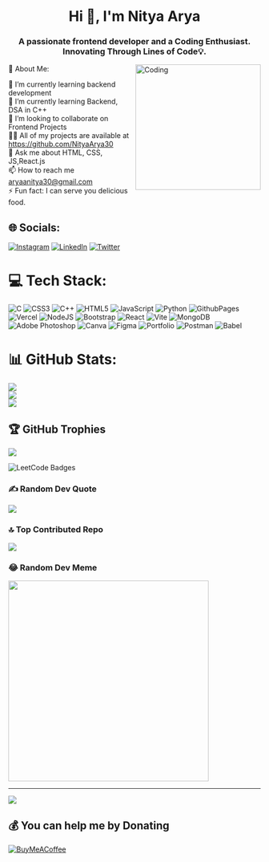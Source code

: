<h1 align="center">Hi 👋, I'm Nitya Arya</h1>
<h3 align="center">A passionate frontend developer and a Coding Enthusiast. Innovating Through Lines of Code💡.</h3>
<img align="right" alt="Coding" width="250" src="https://user-images.githubusercontent.com/74038190/235224431-e8c8c12e-6826-47f1-89fb-2ddad83b3abf.gif"


# 💫 About Me:
🔭 I’m currently learning backend development<br>🌱 I’m currently learning Backend, DSA in C++<br>👯 I’m looking to collaborate on Frontend Projects<br>👨‍💻 All of my projects are available at https://github.com/NityaArya30<br>💬 Ask me about HTML, CSS, JS,React.js<br>📫 How to reach me aryaanitya30@gmail.com<br>⚡ Fun fact: I can serve you delicious food.


## 🌐 Socials:
[![Instagram](https://img.shields.io/badge/Instagram-%23E4405F.svg?logo=Instagram&logoColor=white)](https://instagram.com/arya_nityaa) [![LinkedIn](https://img.shields.io/badge/LinkedIn-%230077B5.svg?logo=linkedin&logoColor=white)](https://linkedin.com/in/nitya-arya-85181b258) [![Twitter](https://img.shields.io/badge/Twitter-%231DA1F2.svg?logo=Twitter&logoColor=white)](https://twitter.com/arya_nityaa) 

# 💻 Tech Stack:
![C](https://img.shields.io/badge/c-%2300599C.svg?style=flat&logo=c&logoColor=white) ![CSS3](https://img.shields.io/badge/css3-%231572B6.svg?style=flat&logo=css3&logoColor=white) ![C++](https://img.shields.io/badge/c++-%2300599C.svg?style=flat&logo=c%2B%2B&logoColor=white) ![HTML5](https://img.shields.io/badge/html5-%23E34F26.svg?style=flat&logo=html5&logoColor=white) ![JavaScript](https://img.shields.io/badge/javascript-%23323330.svg?style=flat&logo=javascript&logoColor=%23F7DF1E) ![Python](https://img.shields.io/badge/python-3670A0?style=flat&logo=python&logoColor=ffdd54) ![GithubPages](https://img.shields.io/badge/github%20pages-121013?style=flat&logo=github&logoColor=white) ![Vercel](https://img.shields.io/badge/vercel-%23000000.svg?style=flat&logo=vercel&logoColor=white) ![NodeJS](https://img.shields.io/badge/node.js-6DA55F?style=flat&logo=node.js&logoColor=white) ![Bootstrap](https://img.shields.io/badge/bootstrap-%238511FA.svg?style=flat&logo=bootstrap&logoColor=white) ![React](https://img.shields.io/badge/react-%2320232a.svg?style=flat&logo=react&logoColor=%2361DAFB) ![Vite](https://img.shields.io/badge/vite-%23646CFF.svg?style=flat&logo=vite&logoColor=white) ![MongoDB](https://img.shields.io/badge/MongoDB-%234ea94b.svg?style=flat&logo=mongodb&logoColor=white) ![Adobe Photoshop](https://img.shields.io/badge/adobe%20photoshop-%2331A8FF.svg?style=flat&logo=adobe%20photoshop&logoColor=white) ![Canva](https://img.shields.io/badge/Canva-%2300C4CC.svg?style=flat&logo=Canva&logoColor=white) ![Figma](https://img.shields.io/badge/figma-%23F24E1E.svg?style=flat&logo=figma&logoColor=white) ![Portfolio](https://img.shields.io/badge/Portfolio-%23000000.svg?style=flat&logo=firefox&logoColor=#FF7139) ![Postman](https://img.shields.io/badge/Postman-FF6C37?style=flat&logo=postman&logoColor=white) ![Babel](https://img.shields.io/badge/Babel-F9DC3e?style=flat&logo=babel&logoColor=black)
# 📊 GitHub Stats:
![](https://github-readme-stats.vercel.app/api?username=NityaArya30&theme=midnight-purple&hide_border=false&include_all_commits=true&count_private=true)<br/>
![](https://github-readme-streak-stats.herokuapp.com/?user=NityaArya30&theme=midnight-purple&hide_border=false)<br/>
![](https://github-readme-stats.vercel.app/api/top-langs/?username=NityaArya30&theme=midnight-purple&hide_border=false&include_all_commits=true&count_private=true&layout=compact)

## 🏆 GitHub Trophies
![](https://github-profile-trophy.vercel.app/?username=NityaArya30&theme=radical&no-frame=false&no-bg=false&margin-w=4)

<img src="https://leetcode-badge-showcase.vercel.app/api?username=Nityarya30&theme={nightowl}" alt="LeetCode Badges"/>

### ✍️ Random Dev Quote
![](https://quotes-github-readme.vercel.app/api?type=horizontal&theme=radical)

### 🔝 Top Contributed Repo
![](https://github-contributor-stats.vercel.app/api?username=NityaArya30&limit=5&theme=dark&combine_all_yearly_contributions=true)

### 😂 Random Dev Meme
<img src='https://randommeme-five.vercel.app/' style="height: 400px;"/>

---
[![](https://visitcount.itsvg.in/api?id=NityaArya30&icon=5&color=0)](https://visitcount.itsvg.in)

  ## 💰 You can help me by Donating
  [![BuyMeACoffee](https://img.shields.io/badge/Buy%20Me%20a%20Coffee-ffdd00?style=for-the-badge&logo=buy-me-a-coffee&logoColor=black)](https://buymeacoffee.com/nityaarya) 

  
<!-- Proudly created with GPRM ( https://gprm.itsvg.in ) -->
